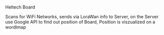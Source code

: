 Heltech Board 

Scans for WiFi Networks, sends via LoraWan info to Server, on the Server use Google API to find out position of Board, Position is viszualized on a wordlmap
